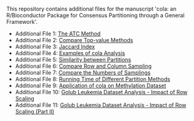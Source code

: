 
This repository contains additional files for the manuscript 'cola: an R/Bioconductor Package for Consensus Partitioning through a General Framework'.

- Additional File 1: [The ATC Method](https://jokergoo.github.io/cola_supplementary/suppl_1_ATC/suppl_1_ATC.html)
- Additional File 2: [Compare Top-value Methods](https://jokergoo.github.io/cola_supplementary/suppl_2_top_value/suppl_2_top_value.html)
- Additional File 3: [Jaccard Index](https://jokergoo.github.io/cola_supplementary/suppl_3_Jaccard_index/suppl_3_Jaccard_index.html)
- Additional File 4: [Examples of cola Analysis](https://jokergoo.github.io/cola_supplementary/suppl_4_report/suppl_4_report.html)
- Additional File 5: [Similarity between Partitions](https://jokergoo.github.io/cola_supplementary/suppl_5_similarity_between_partitions/suppl_5_similarity_between_partitions.html)
- Additional File 6: [Compare Row and Column Sampling](https://jokergoo.github.io/cola_supplementary/suppl_6_row_col/suppl_6_row_col.html)
- Additional File 7: [Compare the Numbers of Samplings](https://jokergoo.github.io/cola_supplementary/suppl_7_nrep/suppl_7_nrep.html)
- Additional File 8: [Running Time of Different Partition Methods](https://jokergoo.github.io/cola_supplementary/suppl_8_running_time/suppl_8_running_time.html)
- Additional File 9: [Application of cola on Methylation Dataset](https://jokergoo.github.io/cola_supplementary/suppl_9_meth_top_rows/suppl_9_meth_top_rows.html)
- Additional File 10: [Golub Leukemia Dataset Analysis - Impact of Row Scaling](https://jokergoo.github.io/cola_supplementary/suppl_10_row_scaling_Golub_2groups/suppl_10_row_scaling_Golub_2groups.html)
- Additional File 11: [Golub Leukemia Dataset Analysis - Impact of Row Scaling (Part II)](https://jokergoo.github.io/cola_supplementary/suppl_11_row_scaling_Golub_3groups/suppl_11_row_scaling_Golub_3groups.html)
